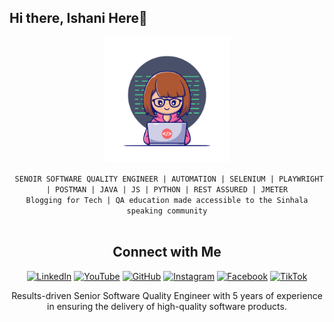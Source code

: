 ## Hi there, Ishani Here👋

<div align=center>
  
  <img style="margin-left:auto; margin-right:auto;" src="assets/img//girl.png" width="200" height="200"/>

  ` SENOIR SOFTWARE QUALITY ENGINEER | AUTOMATION | SELENIUM | PLAYWRIGHT | POSTMAN | JAVA | JS | PYTHON | REST ASSURED | JMETER`
<br>
  ` Blogging for Tech | QA education made accessible to the Sinhala speaking community `
  <br>
  <br>
 ## Connect with Me

[![LinkedIn](https://img.shields.io/badge/-LinkedIn-blue?style=flat-square&logo=LinkedIn&logoColor=white)](https://www.linkedin.com/in/ishani-nuwanthika/)
[![YouTube](https://img.shields.io/badge/-YouTube-red?style=flat-square&logo=YouTube&logoColor=white)](https://www.youtube.com/@qajournalbyish)
[![GitHub](https://img.shields.io/badge/-GitHub-333?style=flat-square&logo=GitHub&logoColor=white)](https://github.com/nuwanthikaishani)
[![Instagram](https://img.shields.io/badge/-Instagram-purple?style=flat-square&logo=Instagram&logoColor=white)](https://www.instagram.com/qajournalbyish/)
[![Facebook](https://img.shields.io/badge/-Facebook-blue?style=flat-square&logo=Facebook&logoColor=white)](https://www.facebook.com/qajournalbyish/)
[![TikTok](https://img.shields.io/badge/-TikTok-black?style=flat-square&logo=TikTok&logoColor=white)](https://www.tiktok.com/@qajournalbyish)



  <p>Results-driven Senior Software Quality  Engineer with 5 years of experience in ensuring the delivery of high-quality software products.</p>
  
</div>







<!--
**nuwanthikaishani/nuwanthikaishani** is a ✨ _special_ ✨ repository because its `README.md` (this file) appears on your GitHub profile.

Here are some ideas to get you started:

- 🔭 I’m currently working on ...
- 🌱 I’m currently learning ...
- 👯 I’m looking to collaborate on ...
- 🤔 I’m looking for help with ...
- 💬 Ask me about ...
- 📫 How to reach me: ...
- 😄 Pronouns: ...
- ⚡ Fun fact: ...
-->
